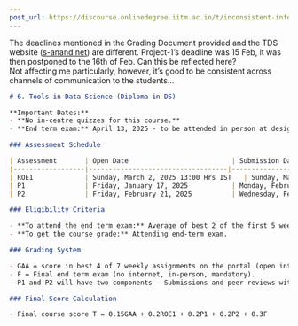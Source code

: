 ```yaml
---
post_url: https://discourse.onlinedegree.iitm.ac.in/t/inconsistent-information-in-the-grading-document-and-the-website/167679/1
---
```

The deadlines mentioned in the Grading Document provided and the TDS website ([s-anand.net](http://s-anand.net)) are different. Project-1’s deadline was 15 Feb, it was then postponed to the 16th of Feb. Can this be reflected here?  
Not affecting me particularly, however, it’s good to be consistent across channels of communication to the students…

```markdown
# 6. Tools in Data Science (Diploma in DS)

**Important Dates:**
- **No in-centre quizzes for this course.**
- **End term exam:** April 13, 2025 - to be attended in person at designated centres.

### Assessment Schedule

| Assessment       | Open Date                          | Submission Date                  | Peer Review Date           |
|------------------|-----------------------------------|----------------------------------|-----------------------------|
| ROE1             | Sunday, March 2, 2025 13:00 Hrs IST   | Sunday, March 2, 2025 13:45 Hrs IST | -                           |
| P1               | Friday, January 17, 2025           | Monday, February 15, 2025      | Tuesday, February 25, 2025  |
| P2               | Friday, February 21, 2025          | Wednesday, February 28, 2025   | Monday, March 17, 2025    |

### Eligibility Criteria

- **To attend the end term exam:** Average of best 2 of the first 5 weekly assessment scores >= 40/100.
- **To get the course grade:** Attending end-term exam.

### Grading System

- GAA = score in best 4 of 7 weekly assignments on the portal (open internet, MCQs)
- F = Final end term exam (no internet, in-person, mandatory).
- P1 and P2 will have two components - Submissions and peer reviews with weightage 80:20.

### Final Score Calculation

- Final course score T = 0.15GAA + 0.2ROE1 + 0.2P1 + 0.2P2 + 0.3F
```